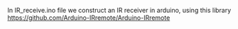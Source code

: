 In IR_receive.ino file we construct an IR receiver in arduino, using this library https://github.com/Arduino-IRremote/Arduino-IRremote 
